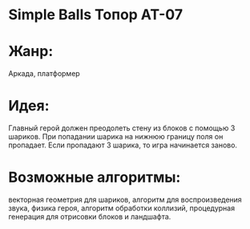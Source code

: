 # Simple Balls Топор АТ-07

# Жанр: 
Аркада, платформер

# Идея: 
Главный герой должен преодолеть стену из блоков с помощью 3 шариков. При попадании шарика на нижнюю границу поля он пропадает. Если пропадают 3 шарика, то игра начинается заново.

# Возможные алгоритмы: 
векторная геометрия для шариков, алгоритм для воспроизведения звука, физика героя, алгоритм обработки коллизий, процедурная генерация для отрисовки блоков и ландшафта.

